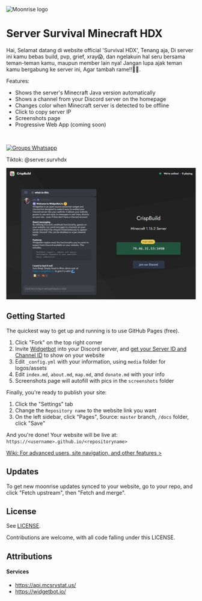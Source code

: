 ![Moonrise logo](docs/media/favicon.ico) 

# Server Survival Minecraft HDX

Hai, Selamat datang di website official 'Survival HDX', Tenang aja, Di server ini kamu bebas build, pvp, grief, xray😱, dan ngelakuin hal seru bersama teman-teman kamu, maupun member lain nya!
Jangan lupa ajak teman kamu bergabung ke server ini, Agar tambah rame!!🥰🔥.

Features:
- Shows the server's Minecraft Java version automatically
- Shows a channel from your Discord server on the homepage
- Changes color when Minecraft server is detected to be offline
- Click to copy server IP
- Screenshots page
- Progressive Web App (coming soon)

<br />

[![Groups Whatsapp](https://chat.whatsapp.com/L3aMLYLok7OJ5ckkgvIshd?mode=ac_c)](https://discord.gg/qZtrxXKH)

Tiktok: @server.survhdx

![CrispBuild demo](docs/media/demo01.jpg)

## Getting Started

The quickest way to get up and running is to use GitHub Pages (free).

1. Click "Fork" on the top right corner
1. Invite [Widgetbot](https://widgetbot.io) into your Discord server, and [get your Server ID and Channel ID](https://www.youtube.com/watch?v=6dqYctHmazc) to show on your website
1. Edit `_config.yml` with your information, using `media` folder for logos/assets
1. Edit `index.md`, `about.md`, `map.md`, and `donate.md` with your info
1. Screenshots page will autofill with pics in the `screenshots` folder

Finally, you're ready to publish your site:
1. Click the "Settings" tab
1. Change the `Repository name` to the website link you want
1. On the left sidebar, click "Pages", Source: `master` branch, `/docs` folder, click "Save"

And you're done! Your website will be live at: `https://<username>.github.io/<repositoryname>`

[Wiki: For advanced users, site navigation, and other features >](https://github.com/coffeebank/moonrise/wiki)

## Updates

To get new moonrise updates synced to your website, go to your repo, and click "Fetch upstream", then "Fetch and merge".


## License

See [LICENSE](LICENSE.md).

Contributions are welcome, with all code falling under this LICENSE.


## Attributions

#### Services
- https://api.mcsrvstat.us/
- https://widgetbot.io/
